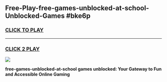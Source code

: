 
## Free-Play-free-games-unblocked-at-school-Unblocked-Games #bke6p
<h3>
<a href="https://news.freeplayer.one?title=free-games-unblocked-at-school&ref=8M">CLICK TO PLAY</a></h3>
<hr>

<h3>
<a href="https://news.freeplayer.one?title=free-games-unblocked-at-school&ref=8M">CLICK 2 PLAY</a>
  
</h3>

<a href="https://news.freeplayer.one?title=free-games-unblocked-at-school&ref=8M"><img src="https://clearcache.store/games.png"></a>


**free-games-unblocked-at-school games unblocked: Your Gateway to Fun and Accessible Online Gaming**
